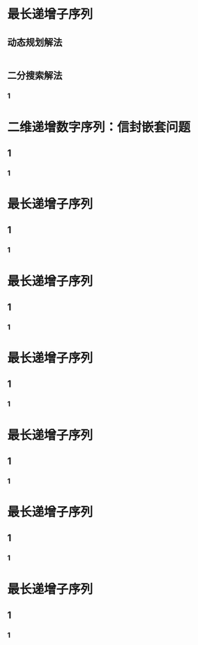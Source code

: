# 最长递增子序列
## 动态规划解法
```

```


## 二分搜索解法
### 1


# 二维递增数字序列：信封嵌套问题
## 1
### 1


# 最长递增子序列
## 1
### 1


# 最长递增子序列
## 1
### 1


# 最长递增子序列
## 1
### 1


# 最长递增子序列
## 1
### 1


# 最长递增子序列
## 1
### 1


# 最长递增子序列
## 1
### 1
